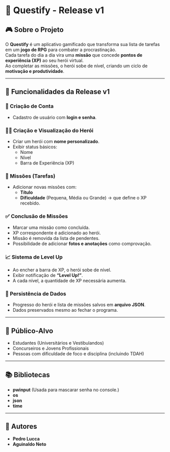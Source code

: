 # 📌 Questify - Release v1

## 🎮 Sobre o Projeto
O **Questify** é um aplicativo gamificado que transforma sua lista de tarefas em um **jogo de RPG** para combater a procrastinação.  
Cada tarefa do dia a dia vira uma **missão** que concede **pontos de experiência (XP)** ao seu herói virtual.  
Ao completar as missões, o herói sobe de nível, criando um ciclo de **motivação e produtividade**.

---

## 🚀 Funcionalidades da Release v1

### 👤 Criação de Conta
- Cadastro de usuário com **login e senha**.

### 🦸‍♂️ Criação e Visualização do Herói
- Criar um herói com **nome personalizado**.
- Exibir status básicos:
  - Nome  
  - Nível  
  - Barra de Experiência (XP)  

### 📜 Missões (Tarefas)
- Adicionar novas missões com:
  - **Título**  
  - **Dificuldade** (Pequena, Média ou Grande) → que define o XP recebido.  

### ✅ Conclusão de Missões
- Marcar uma missão como concluída.  
- XP correspondente é adicionado ao herói.  
- Missão é removida da lista de pendentes.  
- Possibilidade de adicionar **fotos e anotações** como comprovação.  

### 📈 Sistema de Level Up
- Ao encher a barra de XP, o herói sobe de nível.  
- Exibir notificação de **“Level Up!”**.  
- A cada nível, a quantidade de XP necessária aumenta.  

### 💾 Persistência de Dados
- Progresso do herói e lista de missões salvos em **arquivo JSON**.  
- Dados preservados mesmo ao fechar o programa.  

---

## 🎯 Público-Alvo
- Estudantes (Universitários e Vestibulandos)  
- Concurseiros e Jovens Profissionais  
- Pessoas com dificuldade de foco e disciplina (incluindo TDAH)  
---
## 📚 Bibliotecas
- **pwinput** (Usada para mascarar senha no console.)
- **os**
- **json**
- **time**
---

## 👥 Autores
- **Pedro Lucca**  
- **Aguinaldo Neto**


